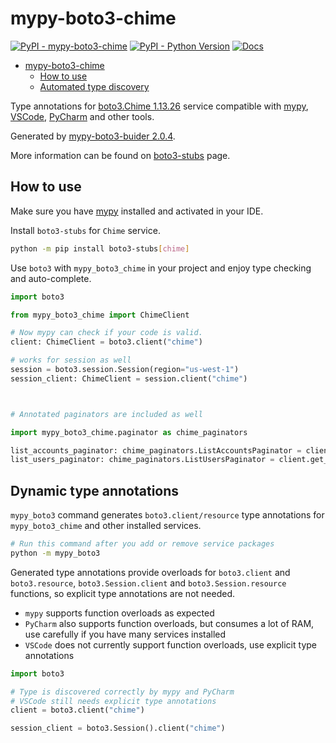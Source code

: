 # mypy-boto3-chime

[![PyPI - mypy-boto3-chime](https://img.shields.io/pypi/v/mypy-boto3-chime.svg?color=blue)](https://pypi.org/project/mypy-boto3-chime)
[![PyPI - Python Version](https://img.shields.io/pypi/pyversions/mypy-boto3-chime.svg?color=blue)](https://pypi.org/project/mypy-boto3-chime)
[![Docs](https://img.shields.io/readthedocs/mypy-boto3-builder.svg?color=blue)](https://mypy-boto3-builder.readthedocs.io/)

- [mypy-boto3-chime](#mypy-boto3-chime)
  - [How to use](#how-to-use)
  - [Automated type discovery](#automated-type-discovery)

Type annotations for
[boto3.Chime 1.13.26](https://boto3.amazonaws.com/v1/documentation/api/1.13.26/reference/services/chime.html#Chime) service
compatible with [mypy](https://github.com/python/mypy), [VSCode](https://code.visualstudio.com/),
[PyCharm](https://www.jetbrains.com/pycharm/) and other tools.

Generated by [mypy-boto3-buider 2.0.4](https://github.com/vemel/mypy_boto3_builder).

More information can be found on [boto3-stubs](https://pypi.org/project/boto3-stubs/) page.

## How to use

Make sure you have [mypy](https://github.com/python/mypy) installed and activated in your IDE.

Install `boto3-stubs` for `Chime` service.

```bash
python -m pip install boto3-stubs[chime]
```

Use `boto3` with `mypy_boto3_chime` in your project and enjoy type checking and auto-complete.

```python
import boto3

from mypy_boto3_chime import ChimeClient

# Now mypy can check if your code is valid.
client: ChimeClient = boto3.client("chime")

# works for session as well
session = boto3.session.Session(region="us-west-1")
session_client: ChimeClient = session.client("chime")



# Annotated paginators are included as well

import mypy_boto3_chime.paginator as chime_paginators

list_accounts_paginator: chime_paginators.ListAccountsPaginator = client.get_paginator("list_accounts")
list_users_paginator: chime_paginators.ListUsersPaginator = client.get_paginator("list_users")
```

## Dynamic type annotations

`mypy_boto3` command generates `boto3.client/resource` type annotations for
`mypy_boto3_chime` and other installed services.

```bash
# Run this command after you add or remove service packages
python -m mypy_boto3
```

Generated type annotations provide overloads for `boto3.client` and `boto3.resource`,
`boto3.Session.client` and `boto3.Session.resource` functions,
so explicit type annotations are not needed.

- `mypy` supports function overloads as expected
- `PyCharm` also supports function overloads, but consumes a lot of RAM, use carefully if you have many services installed
- `VSCode` does not currently support function overloads, use explicit type annotations

```python
import boto3

# Type is discovered correctly by mypy and PyCharm
# VSCode still needs explicit type annotations
client = boto3.client("chime")

session_client = boto3.Session().client("chime")
```